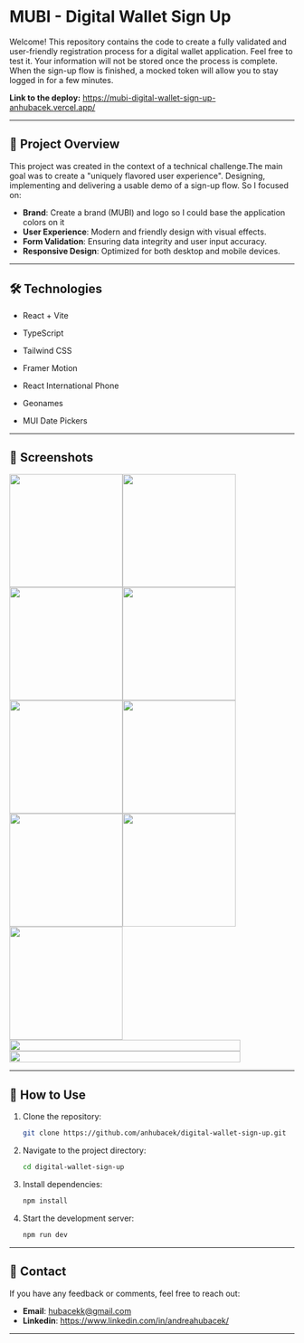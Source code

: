 # MUBI - Digital Wallet Sign Up

Welcome! This repository contains the code to create a fully validated and user-friendly registration process for a digital wallet application. Feel free to test it. Your information will not be stored once the process is complete.
When the sign-up flow is finished, a mocked token will allow you to stay logged in for a few minutes.

**Link to the deploy:**  https://mubi-digital-wallet-sign-up-anhubacek.vercel.app/

---

## 🚀 Project Overview

This project was created in the context of a technical challenge.The main goal was to create a "uniquely flavored user experience". Designing, implementing and delivering a usable demo of a sign-up flow. So I focused on:

- **Brand**: Create a brand (MUBI) and logo so I could base the application colors on it
- **User Experience**: Modern and friendly design with visual effects.
- **Form Validation**: Ensuring data integrity and user input accuracy.
- **Responsive Design**: Optimized for both desktop and mobile devices.

---

## 🛠️ Technologies 

- React + Vite
- TypeScript
- Tailwind CSS
- Framer Motion

- React International Phone
- Geonames
- MUI Date Pickers

---

## 📸 Screenshots
<div style="display: flex; flex-wrap: wrap;">
<img src="./public/assets/images/readme/mobile-1.jpg" width="200" />
<img src="./public/assets/images/readme/mobile-2.jpg" width="200" />
<img src="./public/assets/images/readme/mobile-3.jpg" width="200" />
<img src="./public/assets/images/readme/mobile-4.jpg" width="200" />
<img src="./public/assets/images/readme/mobile-5.jpg" width="200" />
<img src="./public/assets/images/readme/mobile-6.jpg" width="200" />
<img src="./public/assets/images/readme/mobile-8.jpg" width="200" />
<img src="./public/assets/images/readme/mobile-9.jpg" width="200" />
<img src="./public/assets/images/readme/mobile-10.jpg" width="200" />
<img src="./public/assets/images/readme/Desktop-1.png" width="90%" />
<img src="./public/assets/images/readme/Desktop-2.png" width="90%" />
</div>


---

## 📝 How to Use

1. Clone the repository:
   ```bash
   git clone https://github.com/anhubacek/digital-wallet-sign-up.git
   ```
2. Navigate to the project directory:
   ```bash
   cd digital-wallet-sign-up
   ```
3. Install dependencies:
   ```bash
   npm install
   ```
4. Start the development server:
   ```bash
   npm run dev
   ```

---

## 📧 Contact

If you have any feedback or comments, feel free to reach out:

- **Email**: hubacekk@gmail.com
- **Linkedin**: https://www.linkedin.com/in/andreahubacek/

---
